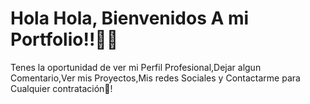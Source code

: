 

<h1>Hola Hola, Bienvenidos A mi Portfolio!!🐱‍🏍</h1>

<p>Tenes la oportunidad de ver mi Perfil Profesional,Dejar algun Comentario,Ver mis Proyectos,Mis redes Sociales y Contactarme para Cualquier contratación🚀!</p>
